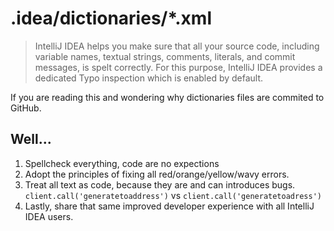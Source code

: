 # .idea/dictionaries/*.xml

> IntelliJ IDEA helps you make sure that all your source code, including variable names, textual strings, comments, literals, and commit messages, is spelt correctly. For this purpose, IntelliJ IDEA provides a dedicated Typo inspection which is enabled by default.

If you are reading this and wondering why dictionaries files are commited to GitHub.

## Well...

1. Spellcheck everything, code are no expections
2. Adopt the principles of fixing all red/orange/yellow/wavy errors.
3. Treat all text as code, because they are and can introduces bugs. `client.call('generatetoaddress')`
   vs `client.call('generatetoadress')`
4. Lastly, share that same improved developer experience with all IntelliJ IDEA users.
